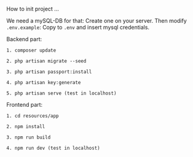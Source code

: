 How to init project ...

We need a mySQL-DB for that: Create one on your server. Then modify `.env.example`: Copy to `.env` and insert mysql credentials.

Backend part:

    1. composer update
    
    2. php artisan migrate --seed
    
    3. php artisan passport:install
    
    4. php artisan key:generate
    
    5. php artisan serve (test in localhost)

Frontend part:

    1. cd resources/app
    
    2. npm install
    
    3. npm run build
    
    4. npm run dev (test in localhost)
